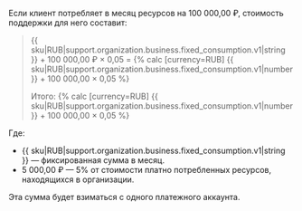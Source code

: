 Если клиент потребляет в месяц ресурсов на 100 000,00 ₽, стоимость поддержки для него составит:

> {{ sku|RUB|support.organization.business.fixed_consumption.v1|string }} + 100 000,00 ₽ × 0,05 = {% calc [currency=RUB] {{ sku|RUB|support.organization.business.fixed_consumption.v1|number }} + 100 000,00 × 0,05 %}
>
> Итого: {% calc [currency=RUB] {{ sku|RUB|support.organization.business.fixed_consumption.v1|number }} + 100 000,00 × 0,05 %}

Где:
* {{ sku|RUB|support.organization.business.fixed_consumption.v1|string }} — фиксированная сумма в месяц.
* 5 000,00 ₽ — 5% от стоимости платно потребленных ресурсов, находящихся в организации.

Эта сумма будет взиматься с одного платежного аккаунта.
